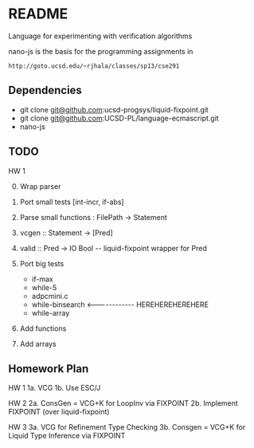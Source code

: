 README
=======

Language for experimenting with verification algorithms

nano-js is the basis for the programming assignments in 

    http://goto.ucsd.edu/~rjhala/classes/sp13/cse291

Dependencies
------------

* git clone git@github.com:ucsd-progsys/liquid-fixpoint.git 
* git clone git@github.com:UCSD-PL/language-ecmascript.git
* nano-js


TODO
----

HW 1            

0. Wrap parser
1. Port small tests [int-incr, if-abs]
2. Parse small functions : FilePath -> Statement
3. vcgen :: Statement -> [Pred]                     
4. valid :: Pred -> IO Bool     -- liquid-fixpoint wrapper for Pred

5. Port big tests
    
    - if-max            
    - while-5
    - adpcmini.c
    - while-binsearch <------------ HEREHEREHEREHERE
    - while-array

6. Add functions

7. Add arrays

Homework Plan
-------------

HW 1
1a. VCG 
1b. Use ESC/J

HW 2
2a. ConsGen = VCG+K for LoopInv via FIXPOINT
2b. Implement FIXPOINT (over liquid-fixpoint)

HW 3
3a. VCG for Refinement Type Checking
3b. Consgen = VCG+K for Liquid Type Inference via FIXPOINT
